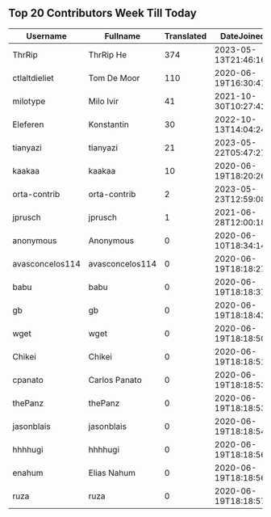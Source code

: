 ## Top 20 Contributors Week Till Today ##
|Username|Fullname|Translated|DateJoined|Language|
|--------|--------|----------|----------|-------|
|ThrRip|ThrRip He|374|2023-05-13T21:46:16.|zh_Hans|
|ctlaltdieliet|Tom De Moor|110|2020-06-19T16:30:47Z|nl|
|milotype|Milo Ivir|41|2021-10-30T10:27:42.|hr|
|Eleferen|Konstantin|30|2022-10-13T14:04:24Z|ru|
|tianyazi|tianyazi|21|2023-05-22T05:47:27.|zh_Hans|
|kaakaa|kaakaa|10|2020-06-19T18:20:26Z|ja|
|orta-contrib|orta-contrib|2|2023-05-23T12:59:08.|ja|
|jprusch|jprusch|1|2021-06-28T12:00:18.|de|
|anonymous|Anonymous|0|2020-06-10T18:34:14.||
|avasconcelos114|avasconcelos114|0|2020-06-19T18:18:27Z||
|babu|babu|0|2020-06-19T18:18:37.||
|gb|gb|0|2020-06-19T18:18:43.||
|wget|wget|0|2020-06-19T18:18:50Z|ro|
|Chikei|Chikei|0|2020-06-19T18:18:51Z|zh_Hant|
|cpanato|Carlos Panato|0|2020-06-19T18:18:53Z||
|thePanz|thePanz|0|2020-06-19T18:18:53Z|it|
|jasonblais|jasonblais|0|2020-06-19T18:18:54Z||
|hhhhugi|hhhhugi|0|2020-06-19T18:18:56.||
|enahum|Elias  Nahum|0|2020-06-19T18:18:56Z|es|
|ruza|ruza|0|2020-06-19T18:18:57.||

